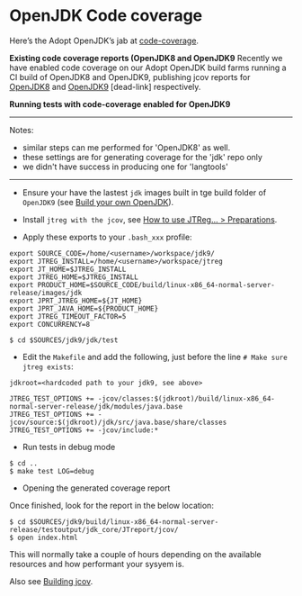 # OpenJDK Code coverage

Here’s the Adopt OpenJDK’s jab at [code-coverage](https://web.archive.org/web/20170401123125/https://java.net/projects/adoptopenjdk/pages/Codecoverage).

**Existing code coverage reports (OpenJDK8 and OpenJDK9**
Recently we have enabled code coverage on our Adopt OpenJDK build farms running a CI build of OpenJDK8 and OpenJDK9, publishing jcov reports for [OpenJDK8](https://adopt-openjdk.ci.cloudbees.com/view/OpenJDK/job/openjdk-1.8-linux-x86_64/ws/testoutput/jdk_core/JTreport/jcov/index.html) and [OpenJDK9](https://adopt-openjdk.ci.cloudbees.com/view/OpenJDK/job/openjdk-1.9-linux-x86_64/ws/testoutput/jdk_core/JTreport/jcov/index.html) [dead-link] respectively.

**Running tests with code-coverage enabled for OpenJDK9**

---
Notes: 
* similar steps can me performed for 'OpenJDK8' as well. 
* these settings are for generating coverage for the 'jdk' repo only
* we didn't have success in producing one for 'langtools'
---
* Ensure your have the lastest ```jdk``` images built in tge build folder of ```OpenJDK9``` (see [Build your own OpenJDK](../binaries/build_your_own_openjdk.md)).

* Install ```jtreg with the jcov```, see [How to use JTReg... > Preparations](../intermediate-steps/preparations.md).

* Apply these exports to your ```.bash_xxx``` profile:

```
export SOURCE_CODE=/home/<username>/workspace/jdk9/
export JTREG_INSTALL=/home/<username>/workspace/jtreg
export JT_HOME=$JTREG_INSTALL
export JTREG_HOME=$JTREG_INSTALL
export PRODUCT_HOME=$SOURCE_CODE/build/linux-x86_64-normal-server-release/images/jdk 
export JPRT_JTREG_HOME=${JT_HOME}
export JPRT_JAVA_HOME=${PRODUCT_HOME}
export JTREG_TIMEOUT_FACTOR=5
export CONCURRENCY=8
```
```
$ cd $SOURCES/jdk9/jdk/test
```

* Edit the ```Makefile``` and add the following, just before the line  ```# Make sure jtreg exists```:

```
jdkroot=<hardcoded path to your jdk9, see above>

JTREG_TEST_OPTIONS += -jcov/classes:$(jdkroot)/build/linux-x86_64-normal-server-release/jdk/modules/java.base
JTREG_TEST_OPTIONS += -jcov/source:$(jdkroot)/jdk/src/java.base/share/classes
JTREG_TEST_OPTIONS += -jcov/include:*
```

* Run tests in debug mode
```
$ cd ..
$ make test LOG=debug
```

* Opening the generated coverage report

Once finished, look for the report in the below location:

```
$ cd $SOURCES/jdk9/build/linux-x86_64-normal-server-release/testoutput/jdk_core/JTreport/jcov/
$ open index.html
```

This will normally take a couple of hours depending on the available resources and how performant your sysyem is.

Also see [Building jcov](building_jcov.md).